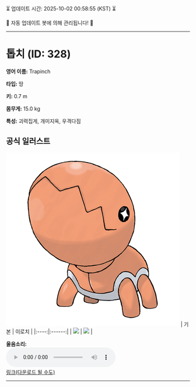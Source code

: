 
⏳ 업데이트 시간: 2025-10-02 00:58:55 (KST) ⏳

🤖 자동 업데이트 봇에 의해 관리됩니다! 🤖

---

# 톱치 (ID: 328)
**영어 이름:** Trapinch

**타입:** 땅

**키:** 0.7 m

**몸무게:** 15.0 kg

**특성:** 괴력집게, 개미지옥, 우격다짐

## 공식 일러스트
![](https://raw.githubusercontent.com/PokeAPI/sprites/master/sprites/pokemon/other/official-artwork/328.png)
| 기본 | 이로치 |
|:----:|:------:|
| <img src="http://play.pokemonshowdown.com/sprites/ani/trapinch.gif" width="200"> | <img src="http://play.pokemonshowdown.com/sprites/ani-shiny/trapinch.gif" width="200"> |

**울음소리:**<br><audio controls src="https://raw.githubusercontent.com/PokeAPI/cries/main/cries/pokemon/latest/328.ogg"></audio><br> [링크(다운로드 될 수도)](https://raw.githubusercontent.com/PokeAPI/cries/main/cries/pokemon/latest/328.ogg)


---

